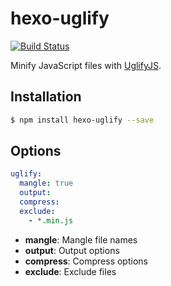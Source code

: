 # hexo-uglify
[![Build Status](https://travis-ci.org/hexojs/hexo-uglify.svg?branch=master)](https://travis-ci.org/hexojs/hexo-uglify)

Minify JavaScript files with [UglifyJS].

## Installation

``` bash
$ npm install hexo-uglify --save
```

## Options

``` yaml
uglify:
  mangle: true
  output:
  compress:
  exclude: 
    - *.min.js
```

- **mangle**: Mangle file names
- **output**: Output options
- **compress**: Compress options
- **exclude**: Exclude files

[UglifyJS]: http://lisperator.net/uglifyjs/
